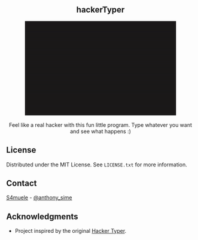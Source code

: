 <div align="center">
  <h2>hackerTyper</h2>
  <a href="https://s4muele.github.io/hackerTyper/" target="_blank" align="center">
    <img src="images/hackerTyper.gif" alt="Logo" width="80%" max-width="650">
  </a> 
</div>
<div align="center">
  <p>
    Feel like a real hacker with this fun little program. Type whatever you want and see what happens :)
  </p>
</div>

## License

Distributed under the MIT License. See `LICENSE.txt` for more information.

<!-- CONTACT -->
## Contact

[S4muele](https://www.linkedin.com/in/samuele-simeone-b27173216/) - [@anthony_sime](https://twitter.com/anthony_sime)

<!-- ACKNOWLEDGMENTS -->
## Acknowledgments
* Project inspired by the original <a href="https://hackertyper.net/">Hacker Typer</a>.
